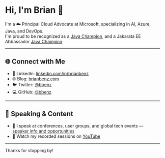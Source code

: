 
# Hi, I'm Brian 👋

I'm a ☁️ Principal Cloud Advocate at Microsoft, specializing in AI, Azure, Java, and DevOps.  
I'm proud to be recognized as a [Java Champion](https://dev.java/advocates/#bbenz), and a Jakarata EE Abbassador [Java Champion](https://jakartaee-ambassadors.io/who-we-are/)

---

## 🌐 Connect with Me

- 💼 LinkedIn: [linkedin.com/in/brianbenz](https://www.linkedin.com/in/brianbenz/)
- 🌐 Blog: [brianbenz.com](https://www.brianbenz.com)
- 🐦 Twitter: [@bbenz](https://twitter.com/bbenz)
- 💻 GitHub: [@bbenz](https://github.com/bbenz)

---

## 🎤 Speaking & Content

- 📣 I speak at conferences, user groups, and global tech events — [speaker info and opportunities](https://aka.ms/brianspeaking)
- 🎥 Watch my recorded sessions on [YouTube](https://youtube.com/playlist?list=PLJqynt-5JrgeKmfHHmot5SQyOIb-LyMGF)

---

Thanks for stopping by!
